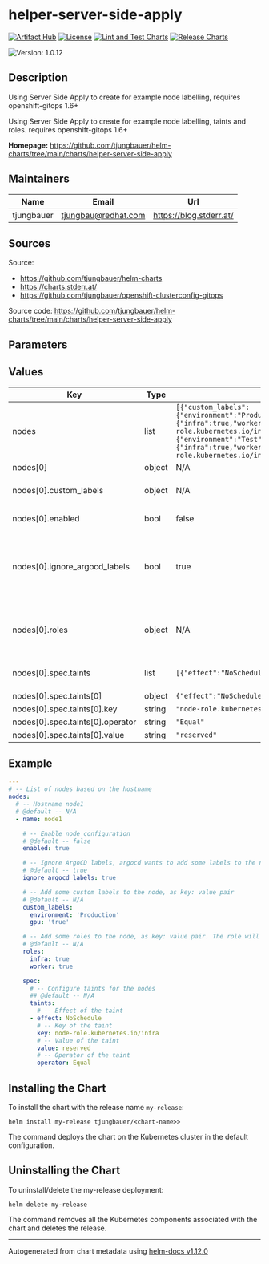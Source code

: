 

# helper-server-side-apply

  [![Artifact Hub](https://img.shields.io/endpoint?url=https://artifacthub.io/badge/repository/openshift-bootstraps)](https://artifacthub.io/packages/search?repo=openshift-bootstraps)
  [![License](https://img.shields.io/badge/License-Apache_2.0-blue.svg)](https://opensource.org/licenses/Apache-2.0)
  [![Lint and Test Charts](https://github.com/tjungbauer/helm-charts/actions/workflows/lint_and_test_charts.yml/badge.svg)](https://github.com/tjungbauer/helm-charts/actions/workflows/lint_and_test_charts.yml)
  [![Release Charts](https://github.com/tjungbauer/helm-charts/actions/workflows/release.yml/badge.svg)](https://github.com/tjungbauer/helm-charts/actions/workflows/release.yml)

  ![Version: 1.0.12](https://img.shields.io/badge/Version-1.0.12-informational?style=flat-square)

 

  ## Description

  Using Server Side Apply to create for example node labelling, requires openshift-gitops 1.6+

Using Server Side Apply to create for example node labelling, taints and roles. requires openshift-gitops 1.6+

**Homepage:** <https://github.com/tjungbauer/helm-charts/tree/main/charts/helper-server-side-apply>

## Maintainers

| Name | Email | Url |
| ---- | ------ | --- |
| tjungbauer | <tjungbau@redhat.com> | <https://blog.stderr.at/> |

## Sources
Source:
* <https://github.com/tjungbauer/helm-charts>
* <https://charts.stderr.at/>
* <https://github.com/tjungbauer/openshift-clusterconfig-gitops>

Source code: https://github.com/tjungbauer/helm-charts/tree/main/charts/helper-server-side-apply

## Parameters

## Values

| Key | Type | Default | Description |
|-----|------|---------|-------------|
| nodes | list | `[{"custom_labels":{"environment":"Production","gpu":"true"},"enabled":true,"ignore_argocd_labels":true,"name":"node1","roles":{"infra":true,"worker":true},"spec":{"taints":[{"effect":"NoSchedule","key":"node-role.kubernetes.io/infra","operator":"Equal","value":"reserved"}]}},{"custom_labels":{"environment":"Test","gpu":"true"},"enabled":true,"ignore_argocd_labels":true,"name":"node2","roles":{"infra":true,"worker":true},"spec":{"taints":[{"effect":"NoSchedule","key":"node-role.kubernetes.io/infra","value":"reserved"}]}}]` | List of nodes based on the hostname |
| nodes[0] | object | N/A | Hostname node1 |
| nodes[0].custom_labels | object | N/A | Add some custom labels to the node, as key: value pair |
| nodes[0].enabled | bool | false | Enable node configuration |
| nodes[0].ignore_argocd_labels | bool | true | Ignore ArgoCD labels, argocd wants to add some labels to the nodes, keeping them would lead to a permanent sync of Argo CD |
| nodes[0].roles | object | N/A | Add some roles to the node, as key: value pair. The role will be resolved to node-role.kubernetes.io/{role} |
| nodes[0].spec.taints | list | `[{"effect":"NoSchedule","key":"node-role.kubernetes.io/infra","operator":"Equal","value":"reserved"}]` | Configure taints for the nodes # @default -- N/A |
| nodes[0].spec.taints[0] | object | `{"effect":"NoSchedule","key":"node-role.kubernetes.io/infra","operator":"Equal","value":"reserved"}` | Effect of the taint |
| nodes[0].spec.taints[0].key | string | `"node-role.kubernetes.io/infra"` | Key of the taint |
| nodes[0].spec.taints[0].operator | string | `"Equal"` | Operator of the taint |
| nodes[0].spec.taints[0].value | string | `"reserved"` | Value of the taint |

## Example

```yaml
---
# -- List of nodes based on the hostname
nodes:
  # -- Hostname node1
  # @default -- N/A
  - name: node1

    # -- Enable node configuration
    # @default -- false
    enabled: true

    # -- Ignore ArgoCD labels, argocd wants to add some labels to the nodes, keeping them would lead to a permanent sync of Argo CD
    # @default -- true
    ignore_argocd_labels: true

    # -- Add some custom labels to the node, as key: value pair
    # @default -- N/A
    custom_labels:
      environment: 'Production'
      gpu: 'true'

    # -- Add some roles to the node, as key: value pair. The role will be resolved to node-role.kubernetes.io/{role}
    # @default -- N/A
    roles:
      infra: true
      worker: true

    spec:
      # -- Configure taints for the nodes
      ## @default -- N/A
      taints:
        # -- Effect of the taint
      - effect: NoSchedule
        # -- Key of the taint
        key: node-role.kubernetes.io/infra
        # -- Value of the taint
        value: reserved
        # -- Operator of the taint
        operator: Equal
```

## Installing the Chart

To install the chart with the release name `my-release`:

```console
helm install my-release tjungbauer/<chart-name>>
```

The command deploys the chart on the Kubernetes cluster in the default configuration.

## Uninstalling the Chart

To uninstall/delete the my-release deployment:

```console
helm delete my-release
```

The command removes all the Kubernetes components associated with the chart and deletes the release.

----------------------------------------------
Autogenerated from chart metadata using [helm-docs v1.12.0](https://github.com/norwoodj/helm-docs/releases/v1.12.0)
